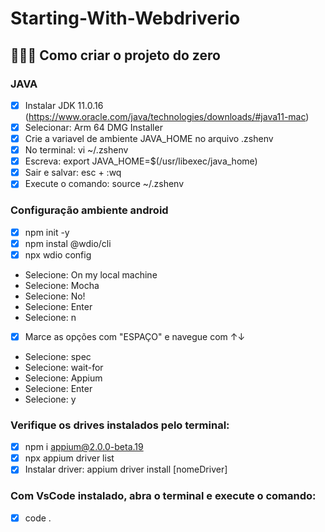 # Starting-With-Webdriverio

## 👨🏻‍💻 Como criar o projeto do zero

### JAVA
- [x] Instalar JDK 11.0.16 (https://www.oracle.com/java/technologies/downloads/#java11-mac)
- [x] Selecionar: Arm 64 DMG Installer
- [x] Crie a variavel de ambiente JAVA_HOME no arquivo .zshenv
- [x] No terminal: vi ~/.zshenv
- [x] Escreva: export JAVA_HOME=$(/usr/libexec/java_home)
- [x] Sair e salvar: esc + :wq
- [x] Execute o comando: source ~/.zshenv

### Configuração ambiente android

- [x] npm init -y
- [x] npm instal @wdio/cli
- [x] npx wdio config
- Selecione: On my local machine
- Selecione: Mocha
- Selecione: No!
- Selecione: Enter
- Selecione: n
- [x] Marce as opções com "ESPAÇO" e navegue com ↑↓
- Selecione: spec
- Selecione: wait-for
- Selecione: Appium
- Selecione: Enter
- Selecione: y

### Verifique os drives instalados pelo terminal:
- [x] npm i appium@2.0.0-beta.19
- [x] npx appium driver list
- [x] Instalar driver: appium driver install [nomeDriver]

### Com VsCode instalado, abra o terminal e execute o comando:
- [x] code .
